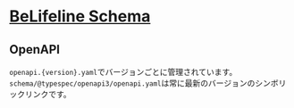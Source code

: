 # [BeLifeline Schema](https://halcyon-org.github.io/belifeline-schema/)

## OpenAPI

`openapi.{version}.yaml`でバージョンごとに管理されています。
`schema/@typespec/openapi3/openapi.yaml`は常に最新のバージョンのシンボリックリンクです。
